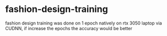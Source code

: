 # fashion-design-training
fashion design training was done on 1 epoch natively on rtx 3050 laptop via CUDNN, if increase the epochs the accuracy would be better
